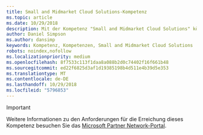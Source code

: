 ```yaml
---
title: Small and Midmarket Cloud Solutions-Kompetenz
ms.topic: article
ms.date: 10/29/2018
description: Mit der Kompetenz "Small and Midmarket Cloud Solutions" können Sie sich den Ruf als Partner erwerben, der darauf spezialisiert ist, kleinen und mittelständischen Unternehmen Office 365-Lösungen zu verkaufen und bereitzustellen.
author: Daniel Simpson
ms.author: dansimp
keywords: Kompetenz, Kompetenzen, Small and Midmarket Cloud Solutions
robots: noindex,nofollow
ms.localizationpriority: medium
ms.openlocfilehash: 8f7533c113f1daa8a088b2d0c74402f16f661b48
ms.sourcegitcommit: ed22f6825d3af1d19385198b4d511e4b39d5e353
ms.translationtype: MT
ms.contentlocale: de-DE
ms.lasthandoff: 10/29/2018
ms.locfileid: "5796853"
---
```

>[!IMPORTANT]
>Weitere Informationen zu den Anforderungen für die Erreichung dieses Kompetenz besuchen Sie das [Microsoft Partner Network-Portal](https://partner.microsoft.com/membership/competencies).

<!--
# Small and Midmarket Cloud Solutions 
The Small and Midmarket Cloud Solutions competency helps you to create your brand as a partner specialized in selling and deploying Office 365 solutions to small and midsized businesses.

## O365 Services option
The Office 365 Services option is ideal for partners that sell and provide Office 365 services for their customers. Complete all the steps within the option to attain the Small and Midmarket Cloud Solutions competency.

### Silver
1. Your organization must meet the performance thresholds.
    
    - You must increase your customer base by 4 new Office 365 customers within the previous 12 months.
    - For these customers, you have to be associated as Office 365 Delegated Administrator or Transacting Partner or Digital Partner of Record.
    - [Learn more](https://partner.microsoft.com/en-us/membership/digital-partner-of-record) about these associations.

### Gold
1. Your organization must meet the performance thresholds.

    - You must increase your customer base by 25 new Office 365 customers within the previous 12 months.
    - For these customers, you have to be associated as Office 365 Delegated Administrator or Transacting Partner or Digital Partner of Record.
    - [Learn more](https://partner.microsoft.com/en-us/membership/digital-partner-of-record) about these associations.  
  
2. Your organization must have **2** individuals pass the exam requirements.

    - **2** individuals must each pass the following exam:
        - [Exam 70-347](https://www.microsoft.com/en-us/learning/exam-70-347.aspx): Enabling Office 365 Services
-->
